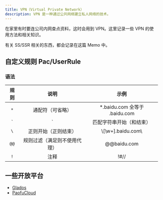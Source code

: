 ```yaml
---
title: VPN（Virtual Private Network）
description: VPN 是一种通过公共网络建立私人网络的技术。
---
```


在家里有时要连公司内网查点资料，这时会用到 VPN。这里记录一些 VPN 的使用方法和相关知识。

有关 SS/SSR 相关的东西，都会记录在这篇 Memo 中。

## 自定义规则 Pac/UserRule

### 语法

| 规则  |             说明             |             示例              |
| :---: | :--------------------------: | :---------------------------: |
|  `*`  |       通配符（可省略）       | *.baidu.com 全等于 .baidu.com |
|  `|`  |   匹配字符串开始（和结束）   |       \|www.lionad.art        |
|  `\`  |     正则开始（正则结束）     |      \\[\w+].baidu.com\\      |
| `@@`  | 规则过滤（满足则不使用代理） |          @@baidu.com          |
|  `!`  |             注释             |             !#//              |

## 一些开放平台

* [Glados](https://glados.rocks/console)
* [PaofuCloud](https://paofu.cloud/user)
